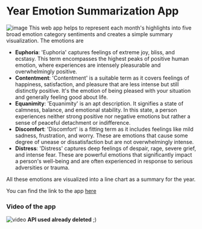 # Year Emotion Summarization App
![image](images/2023_loading.gif)
This web app helps to represent each month's highlights into five broad emotion category sentiments and creates a simple summary visualization. The emotions are
- **Euphoria**: 'Euphoria' captures feelings of extreme joy, bliss, and ecstasy. This term encompasses the highest peaks of positive human emotion, where experiences are intensely pleasurable and overwhelmingly positive.
- **Contentment**: 'Contentment' is a suitable term as it covers feelings of happiness, satisfaction, and pleasure that are less intense but still distinctly positive. It's the emotion of being pleased with your situation and generally feeling good about life.
- **Equanimity**: 'Equanimity' is an apt description. It signifies a state of calmness, balance, and emotional stability. In this state, a person experiences neither strong positive nor negative emotions but rather a sense of peaceful detachment or indifference.
- **Discomfort**: 'Discomfort' is a fitting term as it includes feelings like mild sadness, frustration, and worry. These are emotions that cause some degree of unease or dissatisfaction but are not overwhelmingly intense.
- **Distress**: 'Distress' captures deep feelings of despair, rage, severe grief, and intense fear. These are powerful emotions that significantly impact a person's well-being and are often experienced in response to serious adversities or trauma.



All these emotions are  visualized into a line chart as a summary for the year.

You can find the link to the app [here](https://end-of-year-wrap-up.streamlit.app/)

### Video of the app
![video](images/0fe222d2-8d59-474e-a471-b10456865fca.gif)
**API used already deleted** ;)
